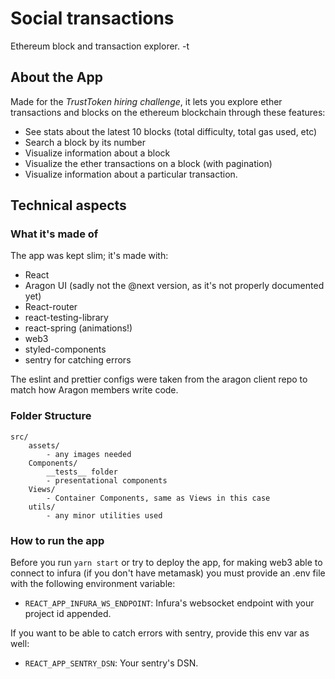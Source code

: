 # Social transactions
Ethereum block and transaction explorer.
-t
## About the App
Made for the _TrustToken hiring challenge_, it lets you explore ether transactions and blocks on the ethereum blockchain through these features:

- See stats about the latest 10 blocks (total difficulty, total gas used, etc)
- Search a block by its number
- Visualize information about a block
- Visualize the ether transactions on a block (with pagination)
- Visualize information about a particular transaction.

## Technical aspects

### What it's made of
The app was kept slim; it's made with:
- React
- Aragon UI (sadly not the @next version, as it's not properly documented yet)
- React-router
- react-testing-library
- react-spring (animations!)
- web3
- styled-components
- sentry for catching errors

The eslint and prettier configs were taken from the aragon client repo to match how Aragon members write code.

### Folder Structure

```
src/
    assets/
        - any images needed
    Components/
        __tests__ folder
        - presentational components
    Views/
        - Container Components, same as Views in this case
    utils/
        - any minor utilities used
```

### How to run the app
Before you run `yarn start` or try to deploy the app, for making web3 able to connect to infura (if you don't have metamask) you must provide an .env file with the following environment variable:
- `REACT_APP_INFURA_WS_ENDPOINT`: Infura's websocket endpoint with your project id appended.

If you want to be able to catch errors with sentry, provide this env var as well:
- `REACT_APP_SENTRY_DSN`: Your sentry's DSN.

